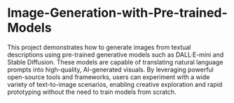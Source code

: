 # Image-Generation-with-Pre-trained-Models

This project demonstrates how to generate images from textual descriptions using pre-trained generative models such as DALL·E-mini and Stable Diffusion. These models are capable of translating natural language prompts into high-quality, AI-generated visuals. By leveraging powerful open-source tools and frameworks, users can experiment with a wide variety of text-to-image scenarios, enabling creative exploration and rapid prototyping without the need to train models from scratch.
